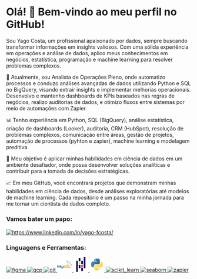<h1 align="left"> Olá! 👋 Bem-vindo ao meu perfil no GitHub!</h1>

<p>Sou Yago Costa, um profissional apaixonado por dados, sempre buscando transformar informações em insights valiosos. Com uma sólida experiência em operações e análise de dados, aplico meus conhecimentos em negócios, estatística, programação e machine learning para resolver problemas complexos.</p>

<p>🔭 Atualmente, sou Analista de Operações Pleno, onde automatizo processos e conduzo análises avançadas de dados utilizando Python e SQL no BigQuery, visando extrair insights e implementar melhorias operacionais. Desenvolvo e mantenho dashboards de KPIs baseados nas regras de negócios, realizo auditorias de dados, e otimizo fluxos entre sistemas por meio de automações com Zapier.</p>

<p>📊 Tenho experiência em Python, SQL (BigQuery), análise estatística, criação de dashboards (Looker), auditoria, CRM (HubSpot), resolução de problemas complexos, comunicação entre áreas, gestão de projetos, automação de processos (pyhton e zapier), machine learning e modelagem preditiva.</p>

<p>🎯 Meu objetivo é aplicar minhas habilidades em ciência de dados em um ambiente desafiador, onde possa desenvolver soluções analíticas e contribuir para a tomada de decisões estratégicas.</p>

<p>📈 Em meu GitHub, você encontrará projetos que demonstram minhas habilidades em ciência de dados, desde análises exploratórias até modelos de machine learning. Cada repositório é um passo na minha jornada para me tornar um cientista de dados completo.</p>

<h3 align="left">Vamos bater um papo:</h3>
<p align="left">
<a href="https://linkedin.com/in/yago-fcosta/" target="blank"><img align="center" src="https://raw.githubusercontent.com/rahuldkjain/github-profile-readme-generator/master/src/images/icons/Social/linked-in-alt.svg" alt="https://www.linkedin.com/in/yago-fcosta/" height="30" width="40" /></a>
</p>

<h3 align="left">Linguagens e Ferramentas:</h3>
<p align="left"> <a href="https://www.figma.com/" target="_blank" rel="noreferrer"> <img src="https://www.vectorlogo.zone/logos/figma/figma-icon.svg" alt="figma" width="40" height="40"/> </a> <a href="https://cloud.google.com" target="_blank" rel="noreferrer"> <img src="https://www.vectorlogo.zone/logos/google_cloud/google_cloud-icon.svg" alt="gcp" width="40" height="40"/> </a> <a href="https://git-scm.com/" target="_blank" rel="noreferrer"> <img src="https://www.vectorlogo.zone/logos/git-scm/git-scm-icon.svg" alt="git" width="40" height="40"/> </a> <a href="https://www.mysql.com/" target="_blank" rel="noreferrer"> <img src="https://raw.githubusercontent.com/devicons/devicon/master/icons/mysql/mysql-original-wordmark.svg" alt="mysql" width="40" height="40"/> </a> <a href="https://pandas.pydata.org/" target="_blank" rel="noreferrer"> <img src="https://raw.githubusercontent.com/devicons/devicon/2ae2a900d2f041da66e950e4d48052658d850630/icons/pandas/pandas-original.svg" alt="pandas" width="40" height="40"/> </a> <a href="https://www.python.org" target="_blank" rel="noreferrer"> <img src="https://raw.githubusercontent.com/devicons/devicon/master/icons/python/python-original.svg" alt="python" width="40" height="40"/> </a> <a href="https://scikit-learn.org/" target="_blank" rel="noreferrer"> <img src="https://upload.wikimedia.org/wikipedia/commons/0/05/Scikit_learn_logo_small.svg" alt="scikit_learn" width="40" height="40"/> </a> <a href="https://seaborn.pydata.org/" target="_blank" rel="noreferrer"> <img src="https://seaborn.pydata.org/_images/logo-mark-lightbg.svg" alt="seaborn" width="40" height="40"/> </a> <a href="https://zapier.com" target="_blank" rel="noreferrer"> <img src="https://www.vectorlogo.zone/logos/zapier/zapier-icon.svg" alt="zapier" width="40" height="40"/> </a> </p>
